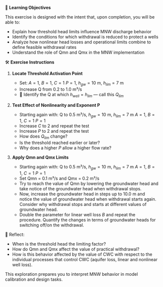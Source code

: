 🎯 **Learning Objectives**

This exercise is designed with the intent that, upon completion, you will be able to:

- Explain how threshold head limits influence MNW discharge behavior
- Identify the conditions for which withdrawal is reduced to protect a wells
- Analyze how nonlinear head losses and operational limits combine to define feasible withdrawal rates
- Understand the role of Qmn and Qmx in the MNW implementation

🛠️ **Exercise Instructions**

1. **Locate Threshold Activation Point**
   * Set: $A = 1$, $B = 1$, $C = 1$ $P = 1$, $h_{gw} = 10$ m, $h_{lim} = 7$ m
   * Increase Q from 0.2 to 1.0 m³/s
   * 📝 Identify the Q at which $h_{well} = h_{lim}$ — call this $Q_{lim}$

2. **Test Effect of Nonlinearity and Exponent P**
   * Starting again with: Q to 0.5 m³/s, $h_{gw} = 10$ m, $h_{lim} = 7$ m $A = 1$, $B = 1$, $C = 1$ $P = 1$
   * Increase $C$ to 2 and repeat the test
   * Increase $P$ to 2 and repeat the test
   * How does $Q_{lim}$ change?
   * Is the threshold reached earlier or later?
   * Why does a higher $P$ allow a higher flow rate?

3. **Apply Qmn and Qmx Limits**
   * Starting again with: Q to 0.5 m³/s, $h_{gw} = 10$ m, $h_{lim} = 7$ m $A = 1$, $B = 1$, $C = 1$ $P = 1$
   * Set Qmn = 0.1 m³/s and Qmx = 0.2 m³/s
   * Try to reach the value of Qmn by lowering the groundwater head and take notice of the groundwater head when withdrawal stops.
   * Now, increase the groundwater head in steps up to 10.0 m and notice the value of groundwater head when withdrawal starts again. Consider why withdrawal stops and starts at different values of groundwater head.
   * Double the parameter for linear well loss $B$ and repeat the procedure. Quantify the changes in terms of groundwater heads for switching off/on the withdrawal.

💭 Reflect:
- When is the threshold head the limiting factor?
- How do Qmn and Qmx affect the value of practical withdrawal?
- How is this behavior affected by the value of CWC with respect to the individual processes that control CWC (aquifer loss, linear and nonlinear well loss).

This exploration prepares you to interpret MNW behavior in model calibration and design tasks.
